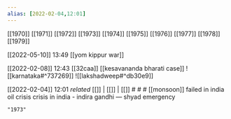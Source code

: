 ```yaml
---
alias: [2022-02-04,12:01]
---
```

[[1970]] [[1971]] [[1972]] [[1973]] [[1974]] [[1975]] [[1976]] [[1977]] [[1978]] [[1979]]

[[2022-05-10]] 13:49
[[yom kippur war]]

[[2022-02-08]] 12:43
[[32caa]]
[[kesavananda bharati case]]
![[karnataka#^737269]]
![[lakshadweep#^db30e9]]

[[2022-02-04]] 12:01 _related_ [[]] | [[]] | [[]] # # #
[[monsoon]] failed in india
oil crisis
crisis in india - indira gandhi — shyad emergency
```query
"1973"
```